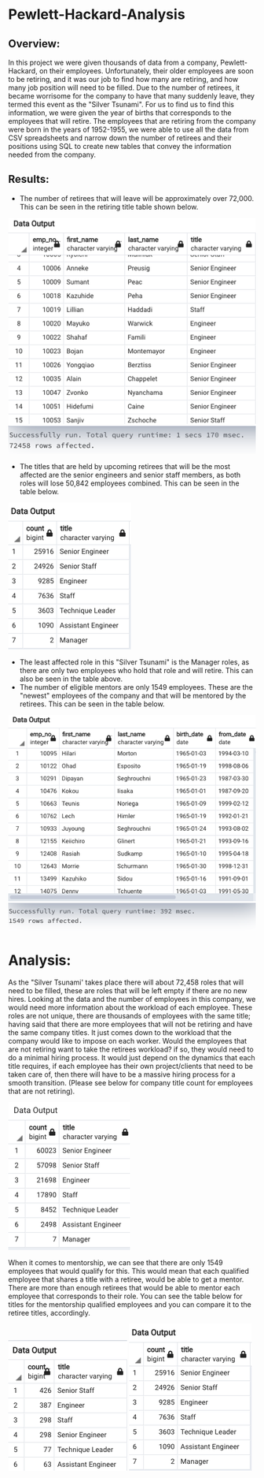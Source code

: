 # Pewlett-Hackard-Analysis
## Overview:

In this project we were given thousands of data from a company, Pewlett-Hackard, on their employees. Unfortunately, their older employees are soon to be retiring, and it was our job to find how many are retiring, and how many job position will need to be filled. Due to the number of retirees, it became worrisome for the company to have that many suddenly leave, they termed this event as the "Silver Tsunami". For us to find us to find this information, we were given the year of births that corresponds to the employees that will retire. The employees that are retiring from the company were born in the years of 1952-1955, we were able to use all the data from CSV spreadsheets and narrow down the number of retirees and their positions using SQL to create new tables that convey the information needed from the company.

## Results:

* The number of retirees that will leave will be approximately over 72,000. This can be seen in the retiring title table shown below. 

![unique_titles_img](https://github.com/Mparra14/Pewlett-Hackard-Analysis/blob/main/unique_titles.png)

* The titles that are held by upcoming retirees that will be the most affected are the senior engineers and senior staff members, as both roles will lose 50,842 employees combined. This can be seen in the table below. 

![retiring_titles_img](https://github.com/Mparra14/Pewlett-Hackard-Analysis/blob/main/retiring_titles.png)

* The least affected role in this "Silver Tsunami" is the Manager roles, as there are only two employees who hold that role and will retire. This can also be seen in the table above. 
* The number of eligible mentors are only 1549 employees. These are the "newest" employees of the company and that will be mentored by the retirees. This can be seen in the table below.

![mentorship_eligibility_img](Mentor_eligibility.png)

# Analysis:
As the "Silver Tsunami' takes place there will about 72,458 roles that will need to be filled, these are roles that will be left empty if there are no new hires. Looking at the data and the number of employees in this company, we would need more information about the workload of each employee. These roles are not unique, there are thousands of employees with the same title; having said that there are more employees that will not be retiring and have the same company titles. It just comes down to the workload that the company would like to impose on each worker. Would the employees that are not retiring want to take the retirees workload? if so, they would need to do a minimal hiring process. It would just depend on the dynamics that each title requires, if each employee has their own project/clients that need to be taken care of, then there will have to be a massive hiring process for a smooth transition. (Please see below for company title count for employees that are not retiring).

 ![non_retirees](https://github.com/Mparra14/Pewlett-Hackard-Analysis/blob/main/non_retirees.png)
 
 When it comes to mentorship, we can see that there are only 1549 employees that would qualify for this. This would mean that each qualified employee that shares a title with a retiree, would be able to get a mentor. There are more than enough retirees that would be able to mentor each employee that corresponds to their role. You can see the table below for titles for the mentorship qualified employees and you can compare it to the retiree titles, accordingly.
 
 ![mentorship_titles](https://github.com/Mparra14/Pewlett-Hackard-Analysis/blob/main/Mentors_per_title.png)
 ![retiring_titles_img](https://github.com/Mparra14/Pewlett-Hackard-Analysis/blob/main/retiring_titles.png)



